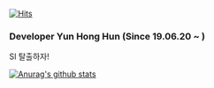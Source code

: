 [![Hits](https://hits.seeyoufarm.com/api/count/incr/badge.svg?url=https%3A%2F%2Fgithub.com%2Fharpuria)](https://hits.seeyoufarm.com)

### Developer Yun Hong Hun (Since 19.06.20 ~ )

SI 탈출하자!

[![Anurag's github stats](https://github-readme-stats.vercel.app/api?username=harpuria)](https://github.com/anuraghazra/github-readme-stats)

